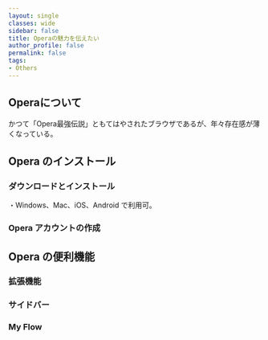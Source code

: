 ```yaml
---
layout: single
classes: wide
sidebar: false
title: Operaの魅力を伝えたい
author_profile: false
permalink: false
tags:
- Others
---
```

## Operaについて
かつて「Opera最強伝説」ともてはやされたブラウザであるが、年々存在感が薄くなっている。

## Opera のインストール
### ダウンロードとインストール
・Windows、Mac、iOS、Android で利用可。
### Opera アカウントの作成
## Opera の便利機能
### 拡張機能
### サイドバー
### My Flow